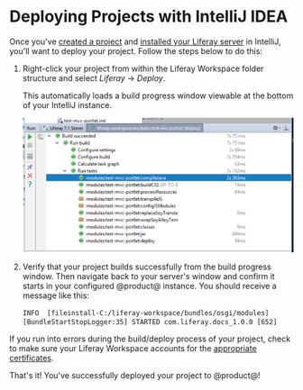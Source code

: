# Deploying Projects with IntelliJ IDEA [](id=deploying-projects-with-intellij-idea)

Once you've
[created a project](/develop/tutorials/-/knowledge_base/7-1/creating-projects-with-intellij-idea)
and
[installed your Liferay server](/develop/tutorials/-/knowledge_base/7-1/installing-a-server-in-intellij-idea)
in IntelliJ, you'll want to deploy your project. Follow the steps below to do
this:

1.  Right-click your project from within the Liferay Workspace folder structure
    and select *Liferay* &rarr; *Deploy*.

    This automatically loads a build progress window viewable at the bottom of
    your IntelliJ instance.

    ![Figure 1: Verify that your project build successfully.](../../../images/intellij-project-build.png)

2.  Verify that your project builds successfully from the build progress window.
    Then navigate back to your server's window and confirm it starts in your
    configured @product@ instance. You should receive a message like this:

        INFO  [fileinstall-C:/liferay-workspace/bundles/osgi/modules][BundleStartStopLogger:35] STARTED com.liferay.docs_1.0.0 [652]

If you run into errors during the build/deploy process of your project, check to
make sure your Liferay Workspace accounts for the 
[appropriate certificates](/develop/tutorials/-/knowledge_base/7-1/configuring-a-liferay-workspace#certification-issues-in-liferay-workspace).

That's it! You've successfully deployed your project to @product@!
